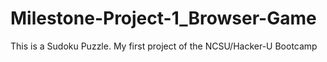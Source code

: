 # Milestone-Project-1_Browser-Game

This is a Sudoku Puzzle. My first project of the NCSU/Hacker-U Bootcamp